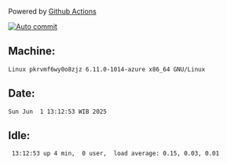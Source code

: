 Powered by [Github Actions](https://github.com/features/actions)

[![Auto commit](https://github.com/hiage/workstation/workflows/Auto%20commit/badge.svg)](https://github.com/hiage/workstation/actions?query=workflow%3A%22Auto+commit%22)

## Machine:
```
Linux pkrvmf6wy0o8zjz 6.11.0-1014-azure x86_64 GNU/Linux
```
## Date:
```
Sun Jun  1 13:12:53 WIB 2025
```
## Idle:
```
 13:12:53 up 4 min,  0 user,  load average: 0.15, 0.03, 0.01
```
